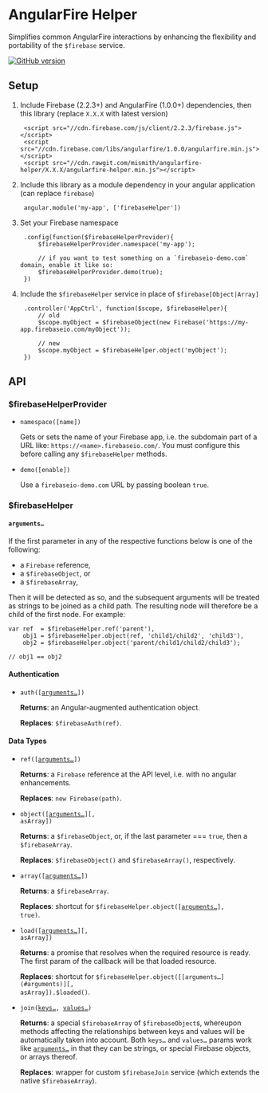 # AngularFire Helper

Simplifies common AngularFire interactions by enhancing the flexibility and portability of the `$firebase` service.

[![GitHub version](https://badge.fury.io/gh/mismith%2Fangularfire-helper.svg)](http://badge.fury.io/gh/mismith%2Fangularfire-helper)

## Setup

1. Include Firebase (2.2.3+) and AngularFire (1.0.0+) dependencies, then this library (replace `X.X.X` with latest version)

        <script src="//cdn.firebase.com/js/client/2.2.3/firebase.js"></script>
        <script src="//cdn.firebase.com/libs/angularfire/1.0.0/angularfire.min.js"></script>
        <script src="//cdn.rawgit.com/mismith/angularfire-helper/X.X.X/angularfire-helper.min.js"></script>

2. Include this library as a module dependency in your angular application (can replace `firebase`)

        angular.module('my-app', ['firebaseHelper'])

3. Set your Firebase namespace

        .config(function($firebaseHelperProvider){
        	$firebaseHelperProvider.namespace('my-app');

        	// if you want to test something on a `firebaseio-demo.com` domain, enable it like so:
        	$firebaseHelperProvider.demo(true);
        })

4. Include the `$firebaseHelper` service in place of `$firebase[Object|Array]`

        .controller('AppCtrl', function($scope, $firebaseHelper){
            // old
            $scope.myObject = $firebaseObject(new Firebase('https://my-app.firebaseio.com/myObject'));

            // new
        	$scope.myObject = $firebaseHelper.object('myObject');
        })



## API

### $firebaseHelperProvider

* `namespace([name])`

    Gets or sets the name of your Firebase app, i.e. the subdomain part of a URL like: `https://<name>.firebaseio.com/`. You must configure this before calling any `$firebaseHelper` methods.

* `demo([enable])`

    Use a `firebaseio-demo.com` URL by passing boolean `true`.



### $firebaseHelper

<a name="arguments"></a>
#### `arguments…`

If the first parameter in any of the respective functions below is one of the following:

* a `Firebase` reference,
* a `$firebaseObject`, or
* a `$firebaseArray`,

Then it will be detected as so, and the subsequent arguments will be treated as strings to be joined as a child path. The resulting node will therefore be a child of the first node. For example:

    var ref  = $firebaseHelper.ref('parent'),
    	obj1 = $firebaseHelper.object(ref, 'child1/child2', 'child3'),
    	obj2 = $firebaseHelper.object('parent/child1/child2/child3');

    // obj1 == obj2


#### Authentication

* <code>auth([[arguments…](#arguments)])</code>

    **Returns**: an Angular-augmented authentication object.

    **Replaces**: `$firebaseAuth(ref)`.


#### Data Types

* <code>ref([[arguments…](#arguments)])</code>

    **Returns**: a `Firebase` reference at the API level, i.e. with no angular enhancements.

    **Replaces**: `new Firebase(path)`.


* <code>object([[arguments…](#arguments)][, asArray])</code>

    **Returns**: a `$firebaseObject`, or, if the last parameter === `true`, then a `$firebaseArray`.

    **Replaces**: `$firebaseObject()` and `$firebaseArray()`, respectively.


* <code>array([[arguments…](#arguments)])</code>

    **Returns**: a `$firebaseArray`.

    **Replaces**: shortcut for <code>$firebaseHelper.object([[arguments…](#arguments)], true)</code>.


* <code>load([[arguments…](#arguments)][, asArray])</code>

    **Returns**: a promise that resolves when the required resource is ready. The first param of the callback will be that loaded resource.

    **Replaces**: shortcut for <code>$firebaseHelper.object([[arguments…](#arguments)][, asArray]).$loaded()</code>.


* <code>join([keys…](#arguments), [values…](#arguments))</code>

    **Returns**: a special `$firebaseArray` of `$firebaseObject`s, whereupon methods affecting the relationships between keys and values will be automatically taken into account. Both `keys…` and `values…` params work like <code>[arguments…](#arguments)</code> in that they can be strings, or special Firebase objects, or arrays thereof.

    **Replaces**: wrapper for custom `$firebaseJoin` service (which extends the native `$firebaseArray`).
